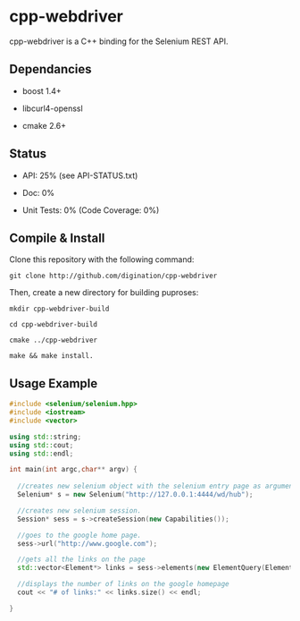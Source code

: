 cpp-webdriver
=============

cpp-webdriver is a C++ binding for the Selenium REST API.

Dependancies
------------

* boost 1.4+

* libcurl4-openssl

* cmake 2.6+

Status
------

* API: 25% (see API-STATUS.txt)

* Doc: 0%

* Unit Tests: 0% (Code Coverage: 0%)


Compile & Install
-----------------

Clone this repository with the following command:

```shell
git clone http://github.com/digination/cpp-webdriver
```

Then, create a new directory for building puproses:

```Shell
mkdir cpp-webdriver-build

cd cpp-webdriver-build

cmake ../cpp-webdriver

make && make install.
```

Usage Example
-------------

```C++
#include <selenium/selenium.hpp>
#include <iostream>
#include <vector>

using std::string;
using std::cout;
using std::endl;

int main(int argc,char** argv) {
	
  //creates new selenium object with the selenium entry page as argument.
  Selenium* s = new Selenium("http://127.0.0.1:4444/wd/hub");

  //creates new selenium session.    
  Session* sess = s->createSession(new Capabilities());

  //goes to the google home page.
  sess->url("http://www.google.com");

  //gets all the links on the page
  std::vector<Element*> links = sess->elements(new ElementQuery(ElementQuery::STRAT_TAG_NAME,"a"));

  //displays the number of links on the google homepage
  cout << "# of links:" << links.size() << endl;

}
```
